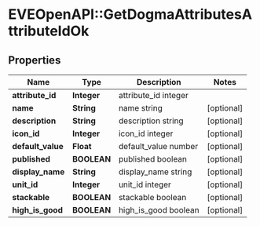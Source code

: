 # EVEOpenAPI::GetDogmaAttributesAttributeIdOk

## Properties
Name | Type | Description | Notes
------------ | ------------- | ------------- | -------------
**attribute_id** | **Integer** | attribute_id integer | 
**name** | **String** | name string | [optional] 
**description** | **String** | description string | [optional] 
**icon_id** | **Integer** | icon_id integer | [optional] 
**default_value** | **Float** | default_value number | [optional] 
**published** | **BOOLEAN** | published boolean | [optional] 
**display_name** | **String** | display_name string | [optional] 
**unit_id** | **Integer** | unit_id integer | [optional] 
**stackable** | **BOOLEAN** | stackable boolean | [optional] 
**high_is_good** | **BOOLEAN** | high_is_good boolean | [optional] 


